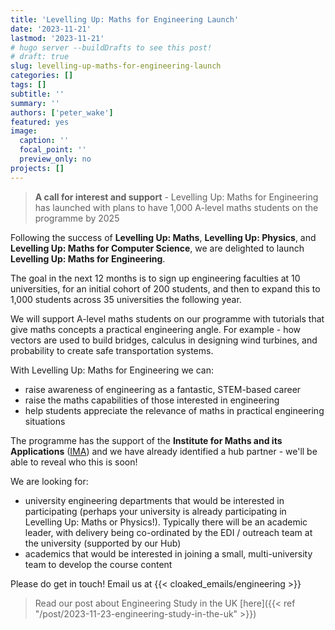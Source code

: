 ```yaml
---
title: 'Levelling Up: Maths for Engineering Launch'
date: '2023-11-21'
lastmod: '2023-11-21'
# hugo server --buildDrafts to see this post!
# draft: true
slug: levelling-up-maths-for-engineering-launch
categories: []
tags: []
subtitle: ''
summary: ''
authors: ['peter_wake']
featured: yes
image:
  caption: ''
  focal_point: ''
  preview_only: no
projects: []
---
```


> **A call for interest and support** - Levelling Up: Maths for Engineering has launched with plans to have 1,000 A-level maths students on the programme by 2025

<!--more-->

Following the success of **Levelling Up: Maths**, **Levelling Up: Physics**, and **Levelling Up: Maths for Computer Science**, we are delighted to launch **Levelling Up: Maths for Engineering**.

The goal in the next 12 months is to sign up engineering faculties at 10 universities, for an initial cohort of 200 students, and then to expand this to 1,000 students across 35 universities the following year.

We will support A-level maths students on our programme with tutorials that give maths concepts a practical engineering angle. For example - how vectors are used to build bridges, calculus in designing wind turbines, and probability to create safe transportation systems.

With Levelling Up: Maths for Engineering we can:

* raise awareness of engineering as a fantastic, STEM-based career
* raise the maths capabilities of those interested in engineering
* help students appreciate the relevance of maths in practical engineering situations

The programme has the support of the **Institute for Maths and its Applications** ([IMA](https://ima.org.uk/)) and we have already identified a hub partner - we'll be able to reveal who this is soon!

We are looking for:

* university engineering departments that would be interested in participating (perhaps your university is already participating in Levelling Up: Maths or Physics!). Typically there will be an academic leader, with delivery being co-ordinated by the EDI / outreach team at the university (supported by our Hub)
* academics that would be interested in joining a small, multi-university team to develop the course content

Please do get in touch! Email us at {{< cloaked_emails/engineering >}}

> Read our post about Engineering Study in the UK [here]({{< ref "/post/2023-11-23-engineering-study-in-the-uk" >}})
